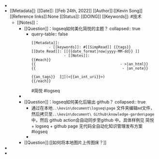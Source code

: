 -
- [[Metadata]]:
  [[Date]]: [[Feb 24th, 2022]] 
  [[Author]]:[[Kevin Song]]
  [[Reference links]]:None
  [[Status]]: [[DOING]]
  [[Keywords]]: #技术
	- [[Notes]]：
		- [[Question]]：logseq如何美化简悦的主题？
collapsed:: true
			- query-table:: false
			  ``` 简悦导出 Markdown 的 logseq主题
			  [[Metadata]]:  
			          - [[keywords]]: #[[SimpRead]] {{tags}}
			  [[Date Read]]: [[{{date_format|now|yyyy-MM-dd}} ]]
			                 - [[Notes]]:  
			  {{#each}}
			  {{                                       - >|an_html}}
			  {{                                        - |an_note}} 
			  
			  {{an_tags}}  [📌](<{{an_int_uri}}>) 
			  {{/each}}
			  ```
			  #简悦 #logseq
		-
		- [[Question]]：logseq如何美化后输出 github？
collapsed:: true
			- 通过在本地`..\kevin\document\logseq\page`  文件夹编辑`md`文件，然后拷贝至`..\kevin\document\ Github\knowledge-garden\page`中，然后 github  action会自动同步至github 中。具体样例见 简悦 + logseq + github page 无代码全自动化知识管理发布方案
			  #logseq
			-
		- [[Question]]:[[如何将本地图片上传图床？]]
-
-